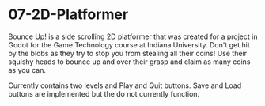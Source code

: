 # 07-2D-Platformer

Bounce Up! is a side scrolling 2D platformer that was created for a project in Godot for the Game Technology course at Indiana University.
Don't get hit by the blobs as they try to stop you from stealing all their coins! Use their squishy heads to bounce up and over their grasp and claim as many coins as you can.

Currently contains two levels and Play and Quit buttons. Save and Load buttons are implemented but the do not currently function.
